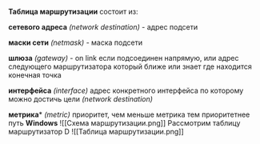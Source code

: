 **Таблица маршрутизации**
состоит из:

**сетевого адреса** *(network destination)* - адрес подсети

**маски сети** *(netmask)* - маска подсети

**шлюза** *(gateway)*  - on link если подсоединен напрямую, или адрес следующего маршрутизатора который ближе или знает где находится конечная точка

**интерфейса** *(interface)* адрес конкретного интерфейса по которому можно достичь цели *(network destination)* 

**метрика***  *(metric)* приоритет, чем меньше метрика тем приоритетнее путь
**Windows**
![[Схема маршрутизации.png]]
Рассмотрим таблицу маршрутизатор D
![[Таблица маршрутизации.png]]




